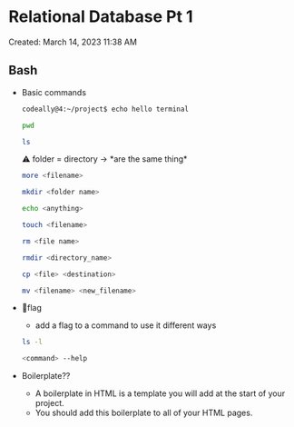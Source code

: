 # Relational Database Pt 1

Created: March 14, 2023 11:38 AM

## Bash

- Basic commands
    
    ```bash
    codeally@4:~/project$ echo hello terminal
    ```
    
    ```bash
    pwd
    ```
    
    ```bash
    ls
    ```
    
    <aside>
    ⚠️ folder = directory → *are the same thing*
    
    </aside>
    
    ```bash
    more <filename>
    ```
    
    ```bash
    mkdir <folder name>
    ```
    
    ```bash
    echo <anything>
    ```
    
    ```bash
    touch <filename>
    ```
    
    ```bash
    rm <file name>
    ```
    
    ```bash
    rmdir <directory_name>
    ```
    
    ```bash
    cp <file> <destination>
    ```
    
    ```bash
    mv <filename> <new_filename>
    ```
    
- 🚩flag
    - add a flag to a command to use it different ways
    
    ```bash
    ls -l 
    ```
    
    ```bash
    <command> --help
    ```
    
- Boilerplate??
    - A boilerplate in HTML is a template you will add at the start of your project.
    - You should add this boilerplate to all of your HTML pages.
